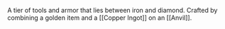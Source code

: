 A tier of tools and armor that lies between iron and diamond. Crafted by combining a golden item and a [[Copper Ingot]] on an [[Anvil]].
